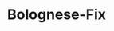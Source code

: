---
layout: blog
permalink: /bolognese-fix/
pagedesc: Bolognese-Fix
title: Bolognese-Fix
headline: Bolognese-Fix
thumbnail: /assets/images/bolognese-fix.jpg
datafile: bolognese-fix
tags: [Gewürz, Fix]
htmlbeforeheadend: blog/htmlbeforeheadend.html
htmlbeforebodyend: blog/htmlbeforebodyend.html
---